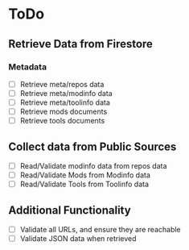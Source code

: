 # ToDo

## Retrieve Data from Firestore

### Metadata

- [ ] Retrieve meta/repos data
- [ ] Retrieve meta/modinfo data
- [ ] Retrieve meta/toolinfo data
- [ ] Retrieve mods documents
- [ ] Retrieve tools documents

## Collect data from Public Sources

- [ ] Read/Validate modinfo data from repos data <!-- convience to easily add modinfo/toolinfo data given a repo -->
- [ ] Read/Validate Mods from Modinfo data
- [ ] Read/Validate Tools from Toolinfo data

## Additional Functionality

- [ ] Validate all URLs, and ensure they are reachable
- [ ] Validate JSON data when retrieved
